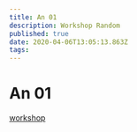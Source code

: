 ```yaml
---
title: An 01
description: Workshop Random
published: true
date: 2020-04-06T13:05:13.863Z
tags: 
---
```


# An 01

[workshop](/an01/workshop)